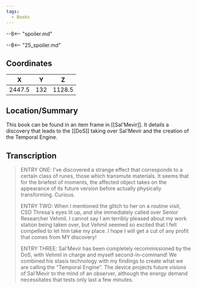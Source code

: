 ```yaml
---
tags:
  - Books
---
```


--8<-- "spoiler.md"

--8<-- "25_spoiler.md"

## Coordinates
| **X**  | **Y** | **Z**  |
| :----: | :---: | :----: |
| 2447.5 |  132  | 1128.5 |

## Location/Summary
This book can be found in an item frame in [[Sal'Mevir]]. It details a discovery that leads to the [[DoS]] taking over Sal'Mevir and the creation of the Temporal Engine.

## Transcription
> ENTRY ONE: I've discovered a strange effect that corresponds to a certain class of runes, those which transmute materials. It seems that for the briefest of moments, the affected object takes on the appearance of its future version before actually physically transforming. Curious.
>
> ENTRY TWO: When I mentioned the glitch to her on a routine visit, CSO Thresa's eyes lit up, and she immediately called over Senior Researcher Vehmil. I cannot say I am terribly pleased about my work station being taken over, but Vehmil seemed so excited that I felt compelled to let him take my place. I hope I will get a cut of any profit that comes from MY discovery!
>
> ENTRY THREE: Sal'Mevir has been completely recommissioned by the DoS, with Vehmil in charge and myself second-in-command! We combined his stasis technology with my findings to create what we are calling the "Temporal Engine". The device projects future visions of Sal'Mevir to the mind of an observer, although the energy demand necessitates that tests only last a few minutes.

